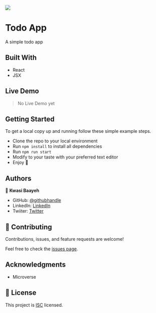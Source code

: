 ![](https://img.shields.io/badge/Microverse-blueviolet)

# Todo App
 A simple todo app


## Built With

- React
- JSX


## Live Demo
> No Live Demo yet


## Getting Started

To get a local copy up and running follow these simple example steps.

- Clone the repo to your local environment
- Run `npm install` to install all dependencies
- Run `npm run start`
- Modify to your taste with your preferred text editor
- Enjoy :hugs:

## Authors

👤 **Kwasi Baayeh**

- GitHub: [@githubhandle](https://github.com/Baayeh)
- LinkedIn: [LinkedIn](https://linkedin.com/in/kabaayeh)
- Twiiter: [Twitter](https://twitter.com/Cest_Baayeh)


## 🤝 Contributing

Contributions, issues, and feature requests are welcome!

Feel free to check the [issues page](../../issues/).

## Acknowledgments

- Microverse

## 📝 License

This project is [ISC](https://en.wikipedia.org/wiki/ISC_license) licensed.
